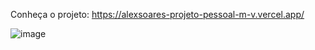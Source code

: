 
Conheça o projeto: https://alexsoares-projeto-pessoal-m-v.vercel.app/

![image](https://github.com/Lostleleco/M-V/assets/158625504/6ecba04e-3f5f-4c61-929b-7a8e146ef973)
